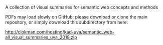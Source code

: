 A collection of visual summaries for semantic web concepts and methods

PDFs may load slowly on GitHub; please download or clone the main repository, or simply download this subdirectory from here:

http://clokman.com/hosting/kad-uva/semantic_web-all_visual_summaries_uva_2018.zip